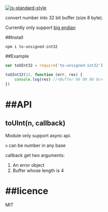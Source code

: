 [![js-standard-style](https://img.shields.io/badge/code%20style-standard-brightgreen.svg?style=flat)](https://github.com/feross/standard)

convert number into 32 bit buffer (size 8 byte).

Currently only support [big endian](https://en.wikipedia.org/wiki/Endianness#Big-endian)

##Install

```
npm i to-unsigned-int32
```
##Example
```js
var toUInt32 = require('to-unsigned-int32')

toUInt32(12, function (err, res) {
	console.log(res) //<Buffer 00 00 00 0c>
})

```

##API
===

toUInt(n, callback)
---
Module only support async api. 

`n` can be number in any base

callback get two arguments:
1. An error object
2. Buffer whose length is 4

##licence
===
MIT


